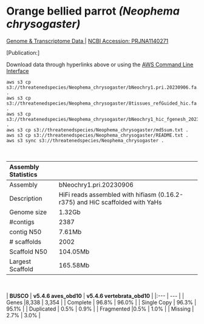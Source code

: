 # **Orange bellied parrot** *(Neophema chrysogaster)* 

[Genome & Transcriptome Data ](https://threatenedspecies.s3.ap-southeast-2.amazonaws.com/index.html) | [NCBI Accession: 	PRJNA1140271](https://www.ncbi.nlm.nih.gov/bioproject/1140271)

[Publication:]

Download data through hyperlinks above or using the [AWS Command Line Interface](https://docs.aws.amazon.com/cli/latest/userguide/cli-chap-install.html)
  
```
aws s3 cp s3://threatenedspecies/Neophema_chrysogaster/bNeochry1.pri.20230906.fa.gz .
aws s3 cp s3://threatenedspecies/Neophema_chrysogaster/8tissues_refGuided_hic.fa .
aws s3 cp s3://threatenedspecies/Neophema_chrysogaster/bNeochry1_hic_fgenesh_20231024_noempty.gff3.gz .
aws s3 cp s3://threatenedspecies/Neophema_chrysogaster/md5sum.txt .
aws s3 cp s3://threatenedspecies/Neophema_chrysogaster/README.txt .
aws s3 sync s3://threatenedspecies/Neophema_chrysogaster .
```

<br>

| Assembly Statistics |  |
|:--- | --- |
| Assembly    | bNeochry1.pri.20230906 | 
| Description |  HiFi reads assembled with hifiasm (0.16.2-r375) and HiC scaffolded with YaHs |
| Genome size | 1.32Gb | 
| #contigs | 2387 |
| contig N50 | 7.61Mb |
| # scaffolds | 2002 | 
| Scaffold N50 | 104.05Mb | 
| Largest Scaffold | 165.58Mb |

<br>

| **BUSCO** | **v5.4.6 aves_obd10** |  **v5.4.6 vertebrata_obd10** |
|:--- | --- |
| Genes    |8,338 | 3,354 |
| Complete    | 96.8% | 96.0% |
| Single Copy | 96.3% | 95.1% |
| Duplicated | 0.5% | 0.9% |
| Fragmented |0.5% | 1.0% |
| Missing |  2.7% | 3.0% |


